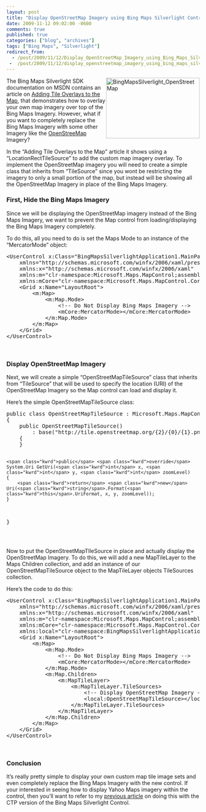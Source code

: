```yaml
---
layout: post
title: "Display OpenStreetMap Imagery using Bing Maps Silverlight Control v1"
date: 2009-11-12 09:02:00 -0600
comments: true
published: true
categories: ["blog", "archives"]
tags: ["Bing Maps", "Silverlight"]
redirect_from: 
  - /post/2009/11/12/Display_OpenStreetMap_Imagery_using_Bing_Maps_Silverlight_Control_Version_1_RTW
 -  /post/2009/11/12/display_openstreetmap_imagery_using_bing_maps_silverlight_control_version_1_rtw
---
```

<!-- more -->
<p><a href="/images/postsBingMapsSilverlight_OpenStreetMap.png"><img style="border-bottom: 0px; border-left: 0px; display: inline; margin-left: 0px; border-top: 0px; margin-right: 0px; border-right: 0px" title="BingMapsSilverlight_OpenStreetMap" src="/images/postsBingMapsSilverlight_OpenStreetMap_thumb.png" border="0" alt="BingMapsSilverlight_OpenStreetMap" width="244" height="158" align="right" /></a> The Bing Maps Silverlight SDK documentation on MSDN contains an article on <a href="http://msdn.microsoft.com/en-us/library/ee681902.aspx" target="_blank">Adding Tile Overlays to the Map</a>, that demonstrates how to overlay your own map imagery over top of the Bing Maps Imagery. However, what if you want to completely replace the Bing Maps Imagery with some other Imagery like the <a href="http://openstreetmap.org" target="_blank">OpenStreeMap</a> Imagery?</p>
<p>In the &ldquo;Adding Tile Overlays to the Map&rdquo; article it shows using a &ldquo;LocationRectTileSource&rdquo; to add the custom map imagery overlay. To implement the OpenStreetMap imagery you will need to create a simple class that inherits from &ldquo;TileSource&rdquo; since you wont be restricting the imagery to only a small portion of the map, but instead will be showing all the OpenStreetMap Imagery in place of the Bing Maps Imagery.</p>
<h3>First, Hide the Bing Maps Imagery</h3>
<p>Since we will be displaying the OpenStreetMap imagery instead of the Bing Maps Imagery, we want to prevent the Map control from loading/displaying the Bing Maps Imagery completely.</p>
<p>To do this, all you need to do is set the Maps Mode to an instance of the &ldquo;MercatorMode&rdquo; object:</p>
<pre class="csharpcode"><span class="kwrd">&lt;</span><span class="html">UserControl</span> <span class="attr">x:Class</span><span class="kwrd">="BingMapsSilverlightApplication1.MainPage"</span>
    <span class="attr">xmlns</span><span class="kwrd">="http://schemas.microsoft.com/winfx/2006/xaml/presentation"</span> 
    <span class="attr">xmlns:x</span><span class="kwrd">="http://schemas.microsoft.com/winfx/2006/xaml"</span>
    <span class="attr">xmlns:m</span><span class="kwrd">="clr-namespace:Microsoft.Maps.MapControl;assembly=Microsoft.Maps.MapControl"</span>
    <span class="attr">xmlns:mCore</span><span class="kwrd">="clr-namespace:Microsoft.Maps.MapControl.Core;assembly=Microsoft.Maps.MapControl"</span><span class="kwrd">&gt;</span>
    <span class="kwrd">&lt;</span><span class="html">Grid</span> <span class="attr">x:Name</span><span class="kwrd">="LayoutRoot"</span><span class="kwrd">&gt;</span>
        <span class="kwrd">&lt;</span><span class="html">m:Map</span><span class="kwrd">&gt;</span>
            <span class="kwrd">&lt;</span><span class="html">m:Map.Mode</span><span class="kwrd">&gt;</span>
                <span class="rem">&lt;!-- Do Not Display Bing Maps Imagery --&gt;</span>
                <span class="kwrd">&lt;</span><span class="html">mCore:MercatorMode</span><span class="kwrd">&gt;&lt;/</span><span class="html">mCore:MercatorMode</span><span class="kwrd">&gt;</span>
            <span class="kwrd">&lt;/</span><span class="html">m:Map.Mode</span><span class="kwrd">&gt;</span>
        <span class="kwrd">&lt;/</span><span class="html">m:Map</span><span class="kwrd">&gt;</span>
    <span class="kwrd">&lt;/</span><span class="html">Grid</span><span class="kwrd">&gt;</span>
<span class="kwrd">&lt;/</span><span class="html">UserControl</span><span class="kwrd">&gt;</span></pre>
<p><!-- .csharpcode, .csharpcode pre { 	font-size: small; 	color: black; 	font-family: consolas, "Courier New", courier, monospace; 	background-color: #ffffff; 	/*white-space: pre;*/ } .csharpcode pre { margin: 0em; } .csharpcode .rem { color: #008000; } .csharpcode .kwrd { color: #0000ff; } .csharpcode .str { color: #006080; } .csharpcode .op { color: #0000c0; } .csharpcode .preproc { color: #cc6633; } .csharpcode .asp { background-color: #ffff00; } .csharpcode .html { color: #800000; } .csharpcode .attr { color: #ff0000; } .csharpcode .alt  { 	background-color: #f4f4f4; 	width: 100%; 	margin: 0em; } .csharpcode .lnum { color: #606060; } --></p>
<p>&nbsp;</p>
<h3>Display OpenStreetMap Imagery</h3>
<p>Next, we will create a simple &ldquo;OpenStreetMapTileSource&rdquo; class that inherits from &ldquo;TileSource&rdquo; that will be used to specify the location (URI) of the OpenStreetMap Imagery so the Map control can load and display it.</p>
<p>Here&rsquo;s the simple OpenStreetMapTileSource class:</p>
<pre class="csharpcode"><span class="kwrd">public</span> <span class="kwrd">class</span> OpenStreetMapTileSource : Microsoft.Maps.MapControl.TileSource
{
    <span class="kwrd">public</span> OpenStreetMapTileSource()
        : <span class="kwrd">base</span>(<span class="str">"http://tile.openstreetmap.org/{2}/{0}/{1}.png"</span>)
    {
    }

    <span class="kwrd">public</span> <span class="kwrd">override</span> System.Uri GetUri(<span class="kwrd">int</span> x, <span class="kwrd">int</span> y, <span class="kwrd">int</span> zoomLevel)
    {
        <span class="kwrd">return</span> <span class="kwrd">new</span> Uri(<span class="kwrd">string</span>.Format(<span class="kwrd">this</span>.UriFormat, x, y, zoomLevel));
    }
}</pre>
<p><!-- .csharpcode, .csharpcode pre { 	font-size: small; 	color: black; 	font-family: consolas, "Courier New", courier, monospace; 	background-color: #ffffff; 	/*white-space: pre;*/ } .csharpcode pre { margin: 0em; } .csharpcode .rem { color: #008000; } .csharpcode .kwrd { color: #0000ff; } .csharpcode .str { color: #006080; } .csharpcode .op { color: #0000c0; } .csharpcode .preproc { color: #cc6633; } .csharpcode .asp { background-color: #ffff00; } .csharpcode .html { color: #800000; } .csharpcode .attr { color: #ff0000; } .csharpcode .alt  { 	background-color: #f4f4f4; 	width: 100%; 	margin: 0em; } .csharpcode .lnum { color: #606060; } --></p>
<p>&nbsp;</p>
<p>Now to put the OpenStreetMapTIleSource in place and actually display the OpenStreetMap Imagery. To do this, we will add a new MapTileLayer to the Maps Children collection, and add an instance of our OpenStreetMapTileSource object to the MapTileLayer objects TileSources collection.</p>
<p>Here&rsquo;s the code to do this:</p>
<pre class="csharpcode"><span class="kwrd">&lt;</span><span class="html">UserControl</span> <span class="attr">x:Class</span><span class="kwrd">="BingMapsSilverlightApplication1.MainPage"</span>
    <span class="attr">xmlns</span><span class="kwrd">="http://schemas.microsoft.com/winfx/2006/xaml/presentation"</span> 
    <span class="attr">xmlns:x</span><span class="kwrd">="http://schemas.microsoft.com/winfx/2006/xaml"</span>
    <span class="attr">xmlns:m</span><span class="kwrd">="clr-namespace:Microsoft.Maps.MapControl;assembly=Microsoft.Maps.MapControl"</span>
    <span class="attr">xmlns:mCore</span><span class="kwrd">="clr-namespace:Microsoft.Maps.MapControl.Core;assembly=Microsoft.Maps.MapControl"</span>
    <span class="attr">xmlns:local</span><span class="kwrd">="clr-namespace:BingMapsSilverlightApplication1"</span><span class="kwrd">&gt;</span>
    <span class="kwrd">&lt;</span><span class="html">Grid</span> <span class="attr">x:Name</span><span class="kwrd">="LayoutRoot"</span><span class="kwrd">&gt;</span>
        <span class="kwrd">&lt;</span><span class="html">m:Map</span><span class="kwrd">&gt;</span>
            <span class="kwrd">&lt;</span><span class="html">m:Map.Mode</span><span class="kwrd">&gt;</span>
                <span class="rem">&lt;!-- Do Not Display Bing Maps Imagery --&gt;</span>
                <span class="kwrd">&lt;</span><span class="html">mCore:MercatorMode</span><span class="kwrd">&gt;&lt;/</span><span class="html">mCore:MercatorMode</span><span class="kwrd">&gt;</span>
            <span class="kwrd">&lt;/</span><span class="html">m:Map.Mode</span><span class="kwrd">&gt;</span>
            <span class="kwrd">&lt;</span><span class="html">m:Map.Children</span><span class="kwrd">&gt;</span>
                <span class="kwrd">&lt;</span><span class="html">m:MapTileLayer</span><span class="kwrd">&gt;</span>
                    <span class="kwrd">&lt;</span><span class="html">m:MapTileLayer.TileSources</span><span class="kwrd">&gt;</span>
                        <span class="rem">&lt;!-- Display OpenStreetMap Imagery --&gt;</span>
                        <span class="kwrd">&lt;</span><span class="html">local:OpenStreetMapTileSource</span><span class="kwrd">&gt;&lt;/</span><span class="html">local:OpenStreetMapTileSource</span><span class="kwrd">&gt;</span>
                    <span class="kwrd">&lt;/</span><span class="html">m:MapTileLayer.TileSources</span><span class="kwrd">&gt;</span>
                <span class="kwrd">&lt;/</span><span class="html">m:MapTileLayer</span><span class="kwrd">&gt;</span>
            <span class="kwrd">&lt;/</span><span class="html">m:Map.Children</span><span class="kwrd">&gt;</span>
        <span class="kwrd">&lt;/</span><span class="html">m:Map</span><span class="kwrd">&gt;</span>
    <span class="kwrd">&lt;/</span><span class="html">Grid</span><span class="kwrd">&gt;</span>
<span class="kwrd">&lt;/</span><span class="html">UserControl</span><span class="kwrd">&gt;</span></pre>
<p>&nbsp;</p>
<h3>Conclusion</h3>
<p>It&rsquo;s really pretty simple to display your own custom map tile image sets and even completely replace the Bing Maps Imagery with the new control. If your interested in seeing how to display Yahoo Maps imagery within the control, then you&rsquo;ll want to refer to my <a href="/post.aspx?id=88a585cd-f90a-40e1-963d-ca1932ce2535" target="_blank">previous article</a> on doing this with the CTP version of the Bing Maps Silverlight Control.</p>
